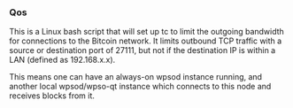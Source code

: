 ### Qos ###

This is a Linux bash script that will set up tc to limit the outgoing bandwidth for connections to the Bitcoin network. It limits outbound TCP traffic with a source or destination port of 27111, but not if the destination IP is within a LAN (defined as 192.168.x.x).

This means one can have an always-on wpsod instance running, and another local wpsod/wpso-qt instance which connects to this node and receives blocks from it.